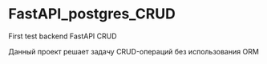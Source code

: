 # FastAPI_postgres_CRUD
First test backend FastAPI CRUD

Данный проект решает задачу CRUD-операций без использования ORM
